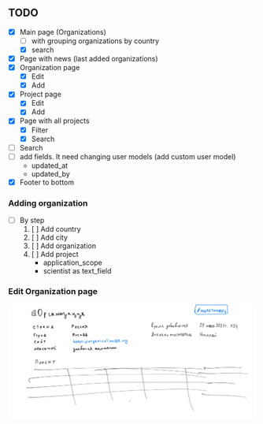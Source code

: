 
## TODO
- [x] Main page (Organizations)
    - [ ] with grouping organizations by country
    - [x] search
- [x] Page with news (last added organizations)
- [x] Organization page
    - [x] Edit
    - [x] Add
- [x] Project page
    - [x] Edit
    - [x] Add
- [x] Page with all projects
    - [x] Filter
    - [x] Search
- [ ] Search
- [ ] add fields. It need changing user models (add custom user model)
    - updated_at
    - updated_by
- [x] Footer to bottom

### Adding organization
- [ ] By step
    1. [ ] Add country
    2. [ ] Add city
    3. [ ] Add organization
    4. [ ] Add project
        - application_scope
        - scientist as text_field

### Edit Organization page
![img](./images/organization_page.png)
